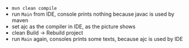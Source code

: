 - `mvn clean compile`
- run `Main` from IDE, console prints nothing because javac is used by maven
- set ajc as the compiler in IDE, as the picture shows
- clean Build -> Rebuild project
- run `Main` again, consoles prints some texts, because ajc is used by IDE